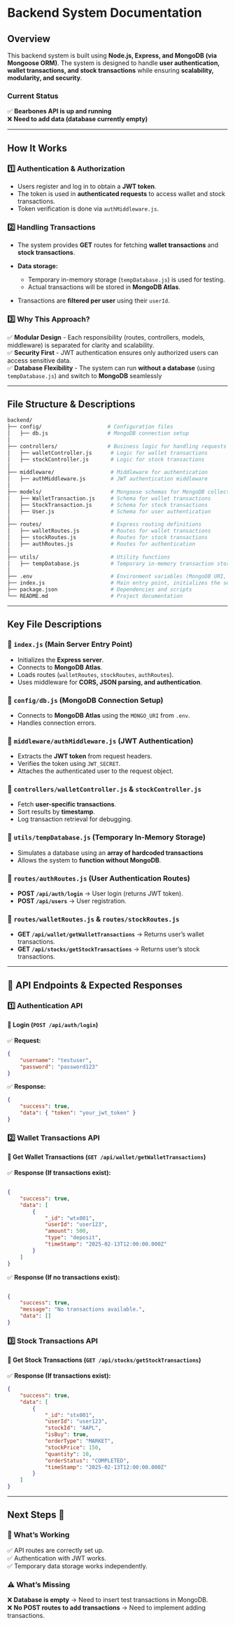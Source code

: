 # **Backend System Documentation**

## **Overview**

This backend system is built using **Node.js, Express, and MongoDB (via Mongoose ORM)**. The system is designed to handle **user authentication, wallet transactions, and stock transactions** while ensuring **scalability, modularity, and security**.

### **Current Status**

✅ **Bearbones API is up and running**  
❌ **Need to add data (database currently empty)**

---

## **How It Works**

### **1️⃣ Authentication & Authorization**

- Users register and log in to obtain a **JWT token**.
- The token is used in **authenticated requests** to access wallet and stock transactions.
- Token verification is done via `authMiddleware.js`.

### **2️⃣ Handling Transactions**

- The system provides **GET** routes for fetching **wallet transactions** and **stock transactions**.

- **Data storage:**
  - Temporary in-memory storage (`tempDatabase.js`) is used for testing.
  - Actual transactions will be stored in **MongoDB Atlas**.
- Transactions are **filtered per user** using their `userId`.

### **3️⃣ Why This Approach?**

✅ **Modular Design** - Each responsibility (routes, controllers, models, middleware) is separated for clarity and scalability.  
✅ **Security First** - JWT authentication ensures only authorized users can access sensitive data.  
✅ **Database Flexibility** - The system can run **without a database** (using `tempDatabase.js`) and switch to **MongoDB** seamlessly

---

## **File Structure & Descriptions**

```bash
backend/
├── config/                     # Configuration files
│   ├── db.js                   # MongoDB connection setup
│
├── controllers/                # Business logic for handling requests
│   ├── walletController.js      # Logic for wallet transactions
│   ├── stockController.js       # Logic for stock transactions
│
├── middleware/                  # Middleware for authentication
│   ├── authMiddleware.js        # JWT authentication middleware
│
├── models/                      # Mongoose schemas for MongoDB collections
│   ├── WalletTransaction.js     # Schema for wallet transactions
│   ├── StockTransaction.js      # Schema for stock transactions
│   ├── User.js                  # Schema for user authentication
│
├── routes/                      # Express routing definitions
│   ├── walletRoutes.js          # Routes for wallet transactions
│   ├── stockRoutes.js           # Routes for stock transactions
│   ├── authRoutes.js            # Routes for authentication
│
├── utils/                       # Utility functions
│   ├── tempDatabase.js          # Temporary in-memory transaction storage
│
├── .env                         # Environment variables (MongoDB URI, JWT Secret)
├── index.js                     # Main entry point, initializes the server
├── package.json                 # Dependencies and scripts
└── README.md                    # Project documentation
```

---

## **Key File Descriptions**

### **🔹 `index.js` (Main Server Entry Point)**

- Initializes the **Express server**.
- Connects to **MongoDB Atlas**.
- Loads routes (`walletRoutes`, `stockRoutes`, `authRoutes`).
- Uses middleware for **CORS, JSON parsing, and authentication**.

### **🔹 `config/db.js` (MongoDB Connection Setup)**

- Connects to **MongoDB Atlas** using the `MONGO_URI` from `.env`.
- Handles connection errors.

### **🔹 `middleware/authMiddleware.js` (JWT Authentication)**

- Extracts the **JWT token** from request headers.
- Verifies the token using `JWT_SECRET`.
- Attaches the authenticated user to the request object.

### **🔹 `controllers/walletController.js` & `stockController.js`**

- Fetch **user-specific transactions**.
- Sort results by **timestamp**.
- Log transaction retrieval for debugging.

### **🔹 `utils/tempDatabase.js` (Temporary In-Memory Storage)**

- Simulates a database using an **array of hardcoded transactions**
- Allows the system to **function without MongoDB**.

### **🔹 `routes/authRoutes.js` (User Authentication Routes)**

- **POST `/api/auth/login`** → User login (returns JWT token).
- **POST `/api/users`** → User registration.

### **🔹 `routes/walletRoutes.js` & `routes/stockRoutes.js`**

- **GET `/api/wallet/getWalletTransactions`** → Returns user’s wallet transactions.
- **GET `/api/stocks/getStockTransactions`** → Returns user’s stock transactions.

---

## **🔗 API Endpoints & Expected Responses**

### **1️⃣ Authentication API**

#### **🔹 Login (`POST /api/auth/login`)**

✅ **Request:**

```json
{
    "username": "testuser",
    "password": "password123"
}

```

✅ **Response:**

```json
{
    "success": true,
    "data": { "token": "your_jwt_token" }
}
```

### **2️⃣ Wallet Transactions API**

#### **🔹 Get Wallet Transactions (`GET /api/wallet/getWalletTransactions`)**

✅ **Response (If transactions exist):**

```json

{
    "success": true,
    "data": [
        {
            "_id": "wtx001",
            "userId": "user123",
            "amount": 500,
            "type": "deposit",
            "timeStamp": "2025-02-13T12:00:00.000Z"
        }
    ]
}
```

✅ **Response (If no transactions exist):**

```json

{
    "success": true,
    "message": "No transactions available.",
    "data": []
}
```

### **3️⃣ Stock Transactions API**

#### **🔹 Get Stock Transactions (`GET /api/stocks/getStockTransactions`)**

✅ **Response (If transactions exist):**

```json
{
    "success": true,
    "data": [
        {
            "_id": "stx001",
            "userId": "user123",
            "stockId": "AAPL",
            "isBuy": true,
            "orderType": "MARKET",
            "stockPrice": 150,
            "quantity": 10,
            "orderStatus": "COMPLETED",
            "timeStamp": "2025-02-13T12:00:00.000Z"
        }
    ]
}
```

---

## **Next Steps 🚀**

### **📌 What’s Working**

✅ API routes are correctly set up.  
✅ Authentication with JWT works.  
✅ Temporary data storage works independently.  

### **⚠️ What’s Missing**

❌ **Database is empty** → Need to insert test transactions in MongoDB.  
❌ **No POST routes to add transactions** → Need to implement adding transactions.

